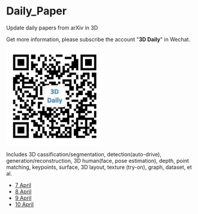 # Daily_Paper
Update daily papers from arXiv in 3D 

Get more information, please subscribe the account "**3D Daily**" in Wechat.

![3D Daily](https://github.com/Pan3D/Daily-Paper-CVPR20/blob/master/3D_Daily.jpg)

Includes 3D cassification/segmentation, detection(auto-drive), generation/reconstruction, 3D human(face, pose estimation), depth, point matching, keypoints, surface, 3D layout, texture (try-on), graph, dataset, et al.

 - [7 April](https://github.com/Pan3D/Daily_Paper/blob/master/7_April_Daily_Paper.md)
 - [8 April](https://github.com/Pan3D/Daily_Paper/blob/master/8_April_Daily_Paper.md)
 - [9 April](https://github.com/Pan3D/Daily_Paper/blob/master/9_April_Daily_Paper.md)
 - [10 April](https://github.com/Pan3D/Daily_Paper/blob/master/10_April_Daily_Paper.md)

